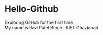 # Hello-Github
Exploring GitHub for the first time
<br>
My name is Ravi Patel
Btech : KIET Ghaziabad
